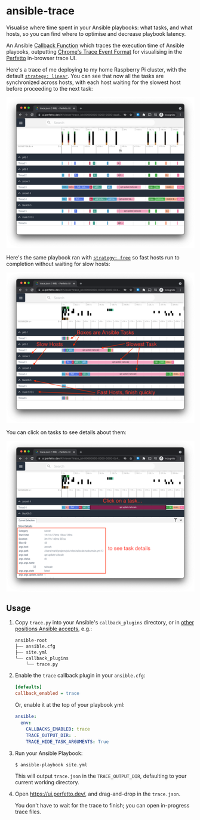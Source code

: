 # ansible-trace

Visualise where time spent in your Ansible playbooks: what tasks, and what hosts, so you can find where to optimise and decrease playbook latency.

An Ansible [Callback Function](https://docs.ansible.com/ansible/latest/plugins/callback.html) which traces the execution time of Ansible playooks, outputting [Chrome's Trace Event Format](https://docs.google.com/document/d/1CvAClvFfyA5R-PhYUmn5OOQtYMH4h6I0nSsKchNAySU/preview) for visualising in the [Perfetto](https://ui.perfetto.dev/) in-browser trace UI.

Here's a trace of me deploying to my home Raspberry Pi cluster, with the default [`strategy: linear`](https://docs.ansible.com/ansible/latest/collections/ansible/builtin/linear_strategy.html#linear-strategy). You can see that now all the tasks are synchronized across hosts, with each host waiting for the slowest host before proceeding to the next task:

![Perfetto window showing tasks all happening synchronized](ansible-trace-lockstep.png)

Here's the same playbook ran with [`strategy: free`](https://docs.ansible.com/ansible/latest/collections/ansible/builtin/free_strategy.html) so fast hosts run to completion without waiting for slow hosts:

![Perfetto window showing durations](ansible-trace-marked-up.png)

You can click on tasks to see details about them:

![Perfetto window showing details showing arguments and filename of task](ansible-trace-slice-details.png)

## Usage

1.  Copy `trace.py` into your Ansible's `callback_plugins` directory, or in [other positions Ansible accepts](https://docs.ansible.com/ansible/latest/plugins/callback.html#enabling-callback-plugins), e.g.:

    ```
    ansible-root
    ├── ansible.cfg
    ├── site.yml
    └── callback_plugins
        └── trace.py
    ```

1.  Enable the `trace` callback plugin in your `ansible.cfg`:

    ```ini
    [defaults]
    callback_enabled = trace
    ```

    Or, enable it at the top of your playbook yml:

    ```yml
    ansible:
      env:
        CALLBACKS_ENABLED: trace
        TRACE_OUTPUT_DIR: .
        TRACE_HIDE_TASK_ARGUMENTS: True
    ```

1.  Run your Ansible Playbook:

    ```shell
    $ ansible-playbook site.yml
    ```

    This will output `trace.json` in the `TRACE_OUTPUT_DIR`, defaulting to your current working directory.

1.  Open https://ui.perfetto.dev/, and drag-and-drop in the `trace.json`.
    
    You don't have to wait for the trace to finish; you can open in-progress trace files.
